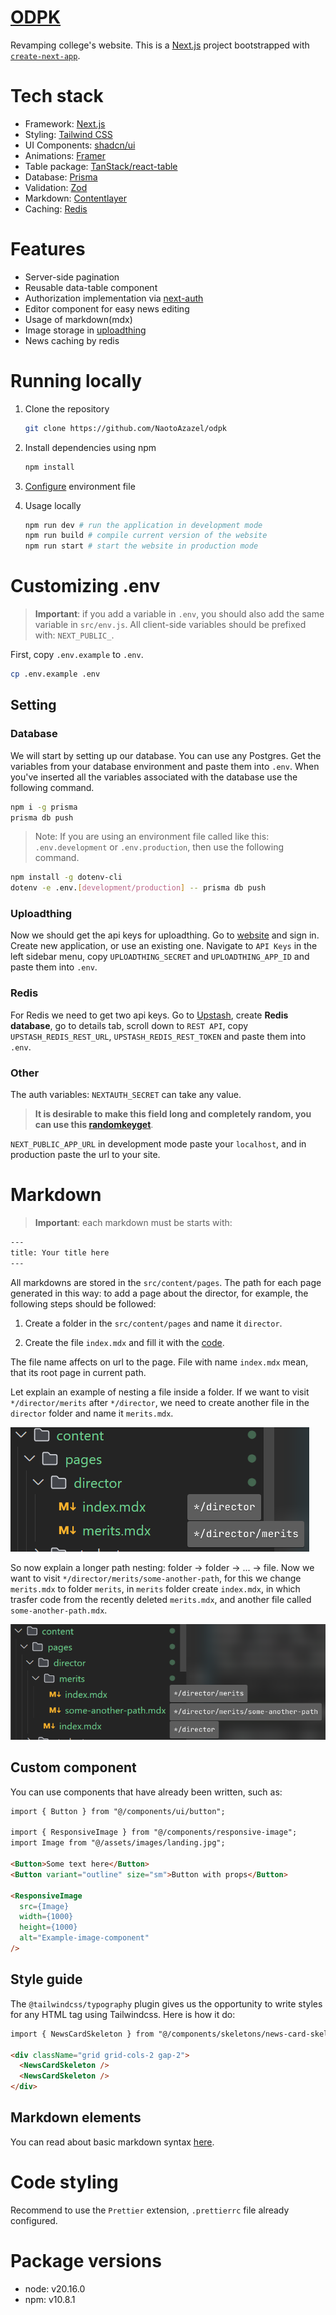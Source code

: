 # [ODPK](https://odpk.vercel.app/)

Revamping college's website. This is a [Next.js](https://nextjs.org/) project bootstrapped with [`create-next-app`](https://github.com/vercel/next.js/tree/canary/packages/create-next-app).

# Tech stack

- Framework: [Next.js](https://nextjs.org)
- Styling: [Tailwind CSS](https://tailwindcss.com/)
- UI Components: [shadcn/ui](https://ui.shadcn.com/)
- Animations: [Framer](https://www.framer.com/motion/)
- Table package: [TanStack/react-table](https://tanstack.com/table/latest)
- Database: [Prisma](https://www.prisma.io/)
- Validation: [Zod](https://zod.dev)
- Markdown: [Contentlayer](https://contentlayer.dev/)
- Caching: [Redis](https://redis.io/)

# Features

- Server-side pagination
- Reusable data-table component
- Authorization implementation via [next-auth](https://next-auth.js.org/)
- Editor component for easy news editing
- Usage of markdown(mdx)
- Image storage in [uploadthing](https://uploadthing.com/)
- News caching by redis

# Running locally

1. Clone the repository

   ```bash
   git clone https://github.com/NaotoAzazel/odpk
   ```

2. Install dependencies using npm
   ```bash
   npm install
   ```
3. [Configure](#customizing-env) environment file

4. Usage locally
   ```bash
   npm run dev # run the application in development mode
   npm run build # compile current version of the website
   npm run start # start the website in production mode
   ```

# Customizing .env

> **Important**: if you add a variable in `.env`, you should also add the same variable in `src/env.js`. All client-side variables should be prefixed with: `NEXT_PUBLIC_`.

First, copy `.env.example` to `.env`.

```bash
cp .env.example .env
```

## Setting

### Database

We will start by setting up our database. You can use any Postgres. Get the variables from your database environment and paste them into `.env`. When you've inserted all the variables associated with the database use the following command.

```bash
npm i -g prisma
prisma db push
```

> Note: If you are using an environment file called like this: `.env.development` or `.env.production`, then use the following command.

```bash
npm install -g dotenv-cli
dotenv -e .env.[development/production] -- prisma db push
```

### Uploadthing

Now we should get the api keys for uploadthing. Go to [website](https://uploadthing.com/) and sign in. Create new application, or use an existing one. Navigate to `API Keys` in the left sidebar menu, copy `UPLOADTHING_SECRET` and `UPLOADTHING_APP_ID` and paste them into `.env`.

### Redis

For Redis we need to get two api keys. Go to [Upstash](https://upstash.com/), create **Redis database**, go to details tab, scroll down to `REST API`, copy `UPSTASH_REDIS_REST_URL`, `UPSTASH_REDIS_REST_TOKEN` and paste them into `.env`.

### Other

The auth variables: `NEXTAUTH_SECRET` can take any value.

> **It is desirable to make this field long and completely random, you can use this [randomkeyget](https://randomkeygen.com/)**.

`NEXT_PUBLIC_APP_URL` in development mode paste your `localhost`, and in production paste the url to your site.

# Markdown

> **Important**: each markdown must be starts with:

```html
---
title: Your title here
---
```

All markdowns are stored in the `src/content/pages`. The path for each page generated in this way: to add a page about the director, for example, the following steps should be followed:

1. Create a folder in the `src/content/pages` and name it `director`.

2. Create the file `index.mdx` and fill it with the [code](#markdown-elements).

The file name affects on url to the page. File with name `index.mdx` mean, that its root page in current path.

Let explain an example of nesting a file inside a folder. If we want to visit `*/director/merits` after `*/director`, we need to create another file in the `director` folder and name it `merits.mdx`.

![explanation-1](./public/images/explanation-1.png)

So now explain a longer path nesting: folder -> folder -> ... -> file. Now we want to visit `*/director/merits/some-another-path`, for this we change `merits.mdx` to folder `merits`, in `merits` folder create `index.mdx`, in which trasfer code from the recently deleted `merits.mdx`, and another file called `some-another-path.mdx`.

![explanation-2](./public/images/explanation-2.png)

## Custom component

You can use components that have already been written, such as:

```md
import { Button } from "@/components/ui/button";

import { ResponsiveImage } from "@/components/responsive-image";
import Image from "@/assets/images/landing.jpg";

<Button>Some text here</Button>
<Button variant="outline" size="sm">Button with props</Button>

<ResponsiveImage 
  src={Image} 
  width={1000} 
  height={1000} 
  alt="Example-image-component"
/>
```

## Style guide

The `@tailwindcss/typography` plugin gives us the opportunity to write styles for any HTML tag using Tailwindcss. Here is how it do:

```html
import { NewsCardSkeleton } from "@/components/skeletons/news-card-skeleton";

<div className="grid grid-cols-2 gap-2">
  <NewsCardSkeleton />
  <NewsCardSkeleton />
</div>
```

## Markdown elements

You can read about basic markdown syntax [here](https://docs.github.com/en/get-started/writing-on-github/getting-started-with-writing-and-formatting-on-github/basic-writing-and-formatting-syntax).

# Code styling

Recommend to use the `Prettier` extension, `.prettierrc` file already configured.

# Package versions

- node: v20.16.0
- npm: v10.8.1
